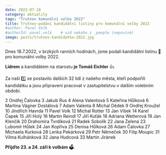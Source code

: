 ```yaml
---
date: 2022-07-18
category: aktuality
tags: "Trutnov komunální volby 2022"
title: Trutnov-podání kandidátní listiny pro komunální volby 2022
#author: Pavel Volk
#authorId: pavel.volk    # uid nekoho z _people (nepoviné)
image: posts/trutnov-kandidatka-2022.jpg
---
```

Dnes 18.7.2022, v brzkých ranních hodinách, jsme podali kandidátní listinu 🏴 pro komunální volby 2022. 

**Lídrem** a kandidátem na starostu **je Tomáš Eichler** 👍.

Za naší 1️⃣ se postavilo dalších 32 lidí z našeho města, kteří podpořili kandidátku a jsou připraveni pracovat v zastupitelstvu v dalším volebním období.

2 Ondřej Čalovka
3 Jakub Rus 
4 Alena Valentová
5 Kateřina Hůlková
6 Martina Vágner Dostálová
7 Adam Valenta
8 Michal Dědek
9 Ondřej Kroužel
10 Jindřich Havrda
11 Pavel Volk
12 Michal Rotter
13 Jan Víšek
14 Karel Čapek
15 Jiří Holý
16 Martin Reindl
17 Jiří Kuťák
18 Adriana Wetterová
19 Jan Klenčík
20 Drahomíra Tvrdíková
21 Radek Sobolík
22 Jana Zelená
23 Lubomír Hůlek
24 Jan Kopřiva
25 Denisa Hůlková
26 Adam Čalovka
27 Michaela Kurková
28 Lenka Pekárková
29 Petr Němeček
30 Filip Moupic
31 Vilma Kulhánková
32 Jana Hudcová
33 Martin Jiránek

**Přijďte 23. a 24. září k volbám** 🗳.





